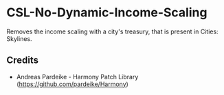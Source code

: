 # CSL-No-Dynamic-Income-Scaling

Removes the income scaling with a city's treasury, that is present in Cities: Skylines.

## Credits
* Andreas Pardeike - Harmony Patch Library (https://github.com/pardeike/Harmony)